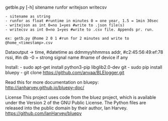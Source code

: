 getble.py [-h] sitename runfor writejson writecsv

    - sitename as string
    - runfor as float #runtime in minutes 0 = one year, 1.5 = 1min 30sec
    - writejson as int 0=no 1=yes #write to .json file(s)
    - writecsv as int 0=no 1=yes #write to .csv file. Appends pr. run.

    ex: getb.py @home 2 0 1 #run for 2 minutes and write to @home_<timestamp>.csv

Dataoutput ->   time, #datetime as ddmmyyhhmmss 
                addr, #c2:45:56:49:ef:78
                rssi, #in db -0 = strong signal
                name  #name of device if any

Install:
    - sudo apt-get install python3-pip libglib2.0-dev git
    - sudo pip install bluepy
    - git clone https://github.com/anvaa/BLElogger.git

Read this for more documentation on bluepy: http://ianharvey.github.io/bluepy-doc/

License
This project uses code from the bluez project, which is available under the Version 2 of the GNU Public License. 
The Python files are released into the public domain by their author, Ian Harvey. https://github.com/IanHarvey/bluepy
